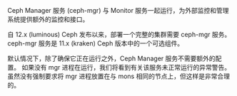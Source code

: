 Ceph Manager 服务 (ceph-mgr) 与 Monitor 服务一起运行，为外部监控和管理系统提供额外的监控和接口。

自 12.x (luminous) Ceph 发布以来，部署一个完整的集群需要 ceph-mgr 服务。 ceph-mgr 服务是 11.x (kraken) Ceph 版本中的一个可选组件。

默认情况下，除了确保它正在运行之外，Ceph Manager 服务不需要额外的配置。 如果没有 mgr 进程在运行，我们将看到有关该服务未正常运行的异常警告。虽然没有强制要求将 mgr 进程放置在与 mons 相同的节点上，但这样是非常合理的。